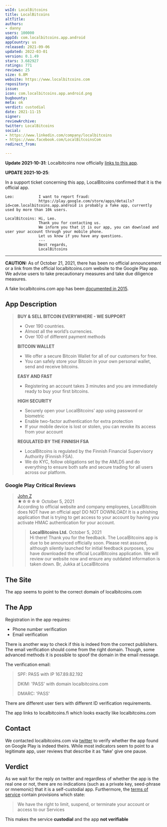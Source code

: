 ```yaml
---
wsId: LocalBitcoins
title: LocalBitcoins
altTitle: 
authors:
- danny
users: 100000
appId: com.localbitcoins.app.android
appCountry: us
released: 2021-09-06
updated: 2022-03-01
version: 0.1.49
stars: 3.682927
ratings: 771
reviews: 25
size: 6.8M
website: https://www.localbitcoins.com
repository: 
issue: 
icon: com.localbitcoins.app.android.png
bugbounty: 
meta: ok
verdict: custodial
date: 2021-11-15
signer: 
reviewArchive: 
twitter: LocalBitcoins
social:
- https://www.linkedin.com/company/localbitcoins
- https://www.facebook.com/LocalBitcoinsCom
redirect_from: 

---
```


**Update 2021-10-31**: Localbitcoins now officially
[links to this app](https://blog.localbitcoins.com/localbitcoins-launches-new-mobile-app-216f9d81fea8).

**UPDATE 2021-10-25**:

In a support ticket concerning this app, LocalBitcoins confirmed that it is the official app.

```
Leo:           I want to report fraud:
               https://play.google.com/store/apps/details?id=com.localbitcoins.app.android is probably a fake app, currently used by more than 10k users.

LocalBitcoins: Hi, Leo. 
               Thank you for contacting us.
               We inform you that it is our app, you can download and user your account through your mobile phone.
               Let us know if you have any questions.
               ---
               Best regards,
               LocalBitcoins

```
---

**CAUTION:** As of October 21, 2021, there has been no official announcement or a link from the official localbitcoins.com website to the Google Play app. We advise users to take precautionary measures and take due diligence measures. 

A fake localbitcoins.com app has been [documented in 2015](https://www.coindesk.com/markets/2015/11/05/fake-localbitcoins-android-app-is-phishing-for-bitcoins/). 

## App Description

> **BUY & SELL BITCOIN EVERYWHERE - WE SUPPORT**
>
> - Over 190 countries.
> - Almost all the world’s currencies.
> - Over 100 of different payment methods
>
> **BITCOIN WALLET**
>
> - We offer a secure Bitcoin Wallet for all of our customers for free.
> - You can safely store your Bitcoin in your own personal wallet, send and receive bitcoins.
>
> **EASY AND FAST**
>
> - Registering an account takes 3 minutes and you are immediately ready to buy your first bitcoins.
>
> **HIGH SECURITY**
>
> - Securely open your LocalBitcoins’ app using password or biometric
> - Enable two-factor authentication for extra protection
> - If your mobile device is lost or stolen, you can revoke its access from your account
>
> **REGULATED BY THE FINNISH FSA**
>
> - LocalBitcoins is regulated by the Finnish Financial Supervisory Authority (Finnish FSA).
> - We do KYC, follow obligations set by the AMLD5 and do everything to ensure both safe and secure trading for all users across our platform.

### Google Play Critical Reviews

> [John Z](https://play.google.com/store/apps/details?id=com.localbitcoins.app.android&reviewId=gp%3AAOqpTOEZo4RUwy3oMfxlDAU4I0fJfU7ZFUvXn8m90Sm1Ihliyv8tKOCe9FBpkbBcOwteVE3w7AIRcxzjAjfdXw)<br>
  ★☆☆☆☆ October 5, 2021 <br>
       According to official website and company employees, LocalBitcoin does NOT have an official app! DO NOT DOWNLOAD! It is a phishing application that is trying to get access to your account by having you activate HMAC authentication for your account.
>
> > **LocalBitcoins Ltd.** October 5, 2021<br>
	Hi there! Thank you for the feedback. The LocalBitcoins app is due to be announced officially soon. Please rest assured, although silently launched for initial feedback purposes, you have downloaded the official LocalBitcoins application. We will review our website now and ensure any outdated information is taken down. Br, Jukka at LocalBitcoins

## The Site

The app seems to point to the correct domain of localbitcoins.com

## The App

Registration in the app requires: 

- Phone number verification
- Email verification

There is another way to check if this is indeed from the correct publishers. The email verification should come from the right domain. Though, some advanced methods it is possible to spoof the domain in the email message. 

The verification email:

> SPF:  PASS with IP 167.89.82.192
>
> DKIM:  'PASS' with domain localbitcoins.com
>
> DMARC:  'PASS' 

There are different user tiers with different ID verification requirements. 

The app links to localbitcoins.fi which looks exactly like localbitcoins.com

## Contact

We contacted localbitcoins.com via [twitter](https://twitter.com/BitcoinWalletz/status/1451096206361313287) to verify whether the app found on Google Play is indeed theirs. While most indicators seem to point to a legitimate app, user reviews that describe it as 'fake' give one pause. 

## Verdict

As we wait for the reply on twitter and regardless of whether the app is the real one or not, there are no indications (such as a private key, seed-phrase or mnemonic) that it is a self-custodial app. Furthermore, the [terms of service](https://localbitcoins.com/terms_of_service/) contain provisions which state: 

> We have the right to limit, suspend, or terminate your account or access to our Services 

This makes the service **custodial** and the app **not verifiable**

